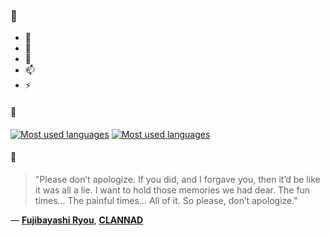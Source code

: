 ### 👋

- 🔭
- 🌱
- 💬
- 📫
- ⚡

#### 🧏

[![Most used languages](https://github-readme-stats-aynah.vercel.app/api/top-langs/?username=aynh&theme=solarized-dark&langs_count=6&layout=compact&hide_title=true)](https://github.com/anuraghazra/github-readme-stats#gh-dark-mode-only)
[![Most used languages](https://github-readme-stats-aynah.vercel.app/api/top-langs/?username=aynh&theme=solarized-light&langs_count=6&layout=compact&hide_title=true)](https://github.com/anuraghazra/github-readme-stats#gh-light-mode-only)

#### 💬

> "Please don’t apologize. If you did, and I forgave you, then it’d be like it was all a lie. I want to hold those memories we had dear. The fun times… The painful times… All of it. So please, don’t apologize."

&mdash; [**Fujibayashi Ryou**](https://myanimelist.net/character.php?q=Fujibayashi%20Ryou&cat=character), [**CLANNAD**](https://myanimelist.net/search/all?q=CLANNAD&cat=all)
